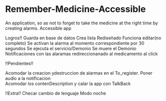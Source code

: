 # Remember-Medicine-Accessible
An application, so as not to forget to take the medicine at the right time by creating alarms.  Accessible app


Logros!!
Guarda en base de datos
Crea lista
Rediseñado
Funciona editar(no completo)
Se activan la alarma al momento correspondiente por 30 segundos
Se ejecuta el servicio/Demonio
Se muere el Demonio
Notificaciones con las alaramas redireccionanado al medicamento al click

!!Pendientes!!

Acomodar la creacion ydestruccion de alarmas en el To_register.
Poner audio a la notificacion  
Acomodar los contenDescription y calar la app con TalkBack


!!Extra!! 
Checar cambio de lenguaje
Modo noche
